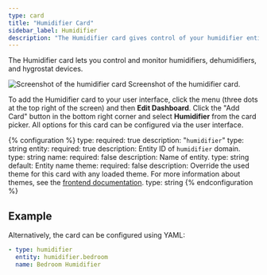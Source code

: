 ```yaml
---
type: card
title: "Humidifier Card"
sidebar_label: Humidifier
description: "The Humidifier card gives control of your humidifier entity, allowing you to change the target humidity and mode of the entity."
---
```


The Humidifier card lets you control and monitor humidifiers, dehumidifiers, and hygrostat devices.

<p class='img'>
  <img src='/images/dashboards/humidifier_card.png' alt='Screenshot of the humidifier card'>
  Screenshot of the humidifier card.
</p>

To add the Humidifier card to your user interface, click the menu (three dots at the top right of the screen) and then **Edit Dashboard**. Click the "Add Card" button in the bottom right corner and select **Humidifier** from the card picker. All options for this card can be configured via the user interface.

{% configuration %}
type:
  required: true
  description: "`humidifier`"
  type: string
entity:
  required: true
  description: Entity ID of `humidifier` domain.
  type: string
name:
  required: false
  description: Name of entity.
  type: string
  default: Entity name
theme:
  required: false
  description: Override the used theme for this card with any loaded theme. For more information about themes, see the [frontend documentation](/integrations/frontend/).
  type: string
{% endconfiguration %}

## Example

Alternatively, the card can be configured using YAML:

```yaml
- type: humidifier
  entity: humidifier.bedroom
  name: Bedroom Humidifier
```
